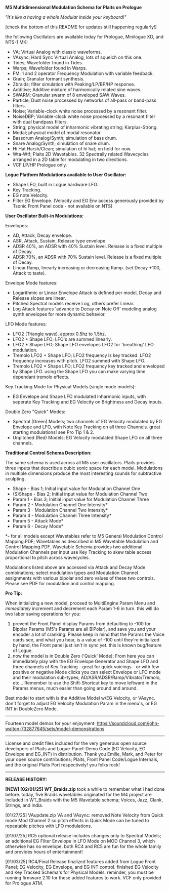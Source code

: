 **M5 Multidimensional Modulation Schema for Plaits on Prologue**

*"It's like a having a whole Modular inside your keyboard!"*

[check the bottom of this README for updates still happening regularly!]

the following Oscillators are available today for Prologue, Minilogue XD, and NTS-1 MKI
- VA; Virtual Analog with classic waveforms.
- VAsync; Hard Sync Virtual Analog, lots of squelch on this one.
- Tides; Wavefolder found in Tides.
- Warps; Wavefolder found in Warps.
- FM; 1 and 2 operator Frequency Modulation with variable feedback.
- Grain; Granular formant synthesis.
- Zbraids; filter simulation with Peaking/LP/BP/HP response.
- Additive; Additive mixture of harmonically related sine waves.
- SWARM; Granular swarm of 8 enveloped SAW Waves.
- Particle; Dust noise processed by networks of all-pass or band-pass filters.
- Noise; Variable-clock white noise processed by a resonant filter.
- NoiseDBP; Variable-clock white noise processed by a resonant filter with dual bandpass filters.
- String; physical model of inharmonic vibrating string; Karplus-Strong.
- Modal; physical model of modal resonator.
- Bassdrum Analog/Synth; simulation of bass drum.
- Snare Analog/Synth; simulation of snare drum.
- Hi Hat Harsh/Clean; simulation of hi hat; on hold for now.
- Wta-Wtf; Plaits 2D Wavetables. 32 Spectrally related Wavecycles arranged in a 2D table for modulating in two directions.
- VCF LP/HP Prologue only.

**Logue Platform Modulations available *to* User Oscillator:**
- Shape LFO, built in Logue hardware LFO.
- Key Tracking.
- EG note Velocity.
- Filter EG Envelope. (Velocity and EG Env access generously provided by Tsonic Front Panel code - not available on NTS)

**User Oscillator Built-in Modulations:**

Envelopes:
- AD, Attack, Decay envelope.
- ASR, Attack, Sustain, Release type envelope.
- ADSR 40%, an ADSR with 40% Sustain level. Release is a fixed multiple of Decay.
- ADSR 70%, an ADSR with 70% Sustain level. Release is a fixed multiple of Decay.
- Linear Ramp, linearly increasing or decreasing Ramp. (set Decay +100, Attack to taste).

Envelope Mode features:
- Logarithmic or Linear Envelope Attack is defined per model, Decay and Release slopes are linear.
- Pitched Spectral models receive Log, others prefer Linear.
- Log Attack features 'advance to Decay on Note Off' modeling analog synth envelopes for more dynamic behavior. 

LFO Mode features:
- LFO2 (Triangle wave). approx 0.5hz to 1.5hz.
- LFO2 + Shape LFO; LFO's are summed linearly.
- LFO2 * Shape LFO; Shape LFO envelopes LFO2 for 'breathing' LFO modulation.
- Tremolo LFO2 + Shape LFO; LFO2 frequency is key tracked. LFO2 frequency increases with pitch. LFO2 summed with Shape LFO.
- Tremolo LFO2 * Shape LFO; LFO2 frequency key tracked and enveloped by Shape LFO. using the Shape LFO you can make varying time dependant tremolo effects.

Key Tracking Mode for Physical Models (single mode models):
- EG Envelope and Shape LFO modulated Inharmonic inputs, with seperate Key Tracking and EG Velocity on Brightness and Decay inputs.

Double Zero "Quick" Modes:
- Spectral (Green) Models; two channels of EG Velocity modulated by EG Envelope and LFO, with Note Key Tracking on all three Channels. great starting modulations! see Pro Tip 1 & 2.
- Unpitched (Red) Models; EG Velocity modulated Shape LFO on all three channels. 

**Traditional Control Schema Description:**

The same schema is used across all M5 user oscillators. Plaits provides three inputs that describe a cubic sonic space for each model. Modulations in multiple dimensions produce the most interesting sounds for subtractive sculpting. 
- Shape - Bias 1; Initial input value for Modulation Channel One
- (S)Shape - Bias 2; Initial input value for Modulation Channel Two
- Param 1 - Bias 3; Iniitial input value for Modulation Channel Three
- Param 2 - Modulation Channel One Intensity* 
- Param 3 - Modulation Channel Two Intensity*
- Param 4 - Modulation Channel Three Intensity*
- Param 5 - Attack Mode*
- Param 6 - Decay Mode*

*- for all models except Wavetables refer to M5 General Modulation Control Mapping.PDF; Wavetables as described in M5 Wavetable Modulation and Control Mapping.PDF. Wavetable Schema provides two additional Modulation Channels per input use Key Tracking to skew table access proportional to pitch across wavecycles.

Modulations listed above are accessed via Attack and Decay Mode combinations; select modulation types and Modulation Channel assignments with various bipolar and zero values of these two controls. Please see PDF for modulation and control mapping.

**Pro Tip:**

When initializing a new model, proceed to MultiEngine Param Menu and *immediately* increment and decrement each Param 1-6 in turn. this will do two labor saving operations for you: 
1. prevent the Front Panel display Params from defaulting to -100 for Bipolar Params (M5's Params are all BiPolar), and save you and your encoder a lot of cranking. Please keep in mind that the Params the Voice cards see, and what you hear, is a value of -100 until they're initialized by hand, the Front panel just isn't in sync yet. this is known bug/feature of Logue.
2. now the model is in Double Zero ('Quick' Mode); From here you can immediately play with the EG Envelope Generator and Shape LFO and three channels of Key Tracking - great for quick voicings - or with few positive or negative Mode clicks you can select Envelope or LFO mode and their modulation sub-types; AD/ASR/ADSR/Ramp/Vibrato/Tremolo, etc... Remember to use the Shift-Shortcut key to move leftward in the Params menus, much easier than going around and around.

Best model to start with is the Additive Model w/EG Velocity, or VAsync. don't forget to adjust EG Velocity Modulation Param in the menu's, or EG INT in DoubleZero Mode.

--------------------
Fourteen model demos for your enjoyment: https://soundcloud.com/john-walton-732877645/sets/model-demonstrations

--------------------
License and credit files included for the very generous open source developers of Plaits and Logue-Panel-Demo Code (EG Velocity, EG Envelope and EG_INT) in distribution. Thank you Emilie, Mark, and Peter for your open source contributions; Plaits, Front Panel Code/Logue Internals, and the original Plaits Port respectively! you folks rock!

-------------------
**RELEASE HISTORY:**

**[NEW] [02/01/25] WT_Braids.zip**
took a while to remember what i had done before. today, five Braids wavetables originated for the M4 project are included in WT_Braids with the M5 Wavetable schema; Voices, Jazz, Clank, Strings, and India.

[01/27/25] VAupdate.zip
VA and VAsync: removed Note Velocity from Quick mode Mod Channel 2 so pitch effects in Quick Mode can be tuned to repeatable pitches with LFO modulations. 

[01/07/25] RC5 optional
release includes changes only to Spectral Models; an additional EG Filter Envelope in LFO Mode on MOD Channel 3, which otherwise has no envelope. 
both RC4 and RC5 are fun for the whole family and provides hours of entertainment! 

[01/03/25] RC4/Final Release
finalized features added from Logue Front Panel; EG Velocity, EG Envelope, and EG INT control. finished EG Velocity and Key Tracked Schema's for Physical Models. reminder, you must be running firmware 2.10 for these added features to work. VCF only provided for Prologue ATM.  
